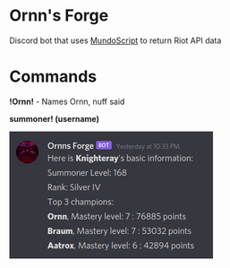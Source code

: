 # Ornn's Forge

Discord bot that uses [MundoScript](https://github.com/LionelBergen/MundoScript) to return Riot API data

# Commands

**!Ornn!** - Names Ornn, nuff said

**summoner! (username)** 

![Alt text](images/OrnnsForgeSS.png?raw=true)
